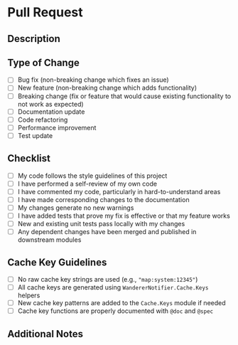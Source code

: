 # Pull Request

## Description

<!-- Provide a brief description of the changes in this PR -->

## Type of Change

- [ ] Bug fix (non-breaking change which fixes an issue)
- [ ] New feature (non-breaking change which adds functionality)
- [ ] Breaking change (fix or feature that would cause existing functionality to not work as expected)
- [ ] Documentation update
- [ ] Code refactoring
- [ ] Performance improvement
- [ ] Test update

## Checklist

- [ ] My code follows the style guidelines of this project
- [ ] I have performed a self-review of my own code
- [ ] I have commented my code, particularly in hard-to-understand areas
- [ ] I have made corresponding changes to the documentation
- [ ] My changes generate no new warnings
- [ ] I have added tests that prove my fix is effective or that my feature works
- [ ] New and existing unit tests pass locally with my changes
- [ ] Any dependent changes have been merged and published in downstream modules

## Cache Key Guidelines

- [ ] No raw cache key strings are used (e.g., `"map:system:12345"`)
- [ ] All cache keys are generated using `WandererNotifier.Cache.Keys` helpers
- [ ] New cache key patterns are added to the `Cache.Keys` module if needed
- [ ] Cache key functions are properly documented with `@doc` and `@spec`

## Additional Notes

<!-- Add any other information about the PR here -->
